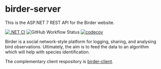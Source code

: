 # birder-server

This is the ASP.NET 7 REST API for the Birder website.

[![.NET CI](https://github.com/WinthorpeCross/birder-server/actions/workflows/dotnet.yml/badge.svg)](https://github.com/WinthorpeCross/birder-server/actions/workflows/dotnet.yml)
![GitHub Workflow Status](https://img.shields.io/github/actions/workflow/status/WinthorpeCross/birder-server/dotnet.yml)
[![codecov](https://codecov.io/gh/WinthorpeCross/birder-server/branch/master/graph/badge.svg?token=OCD78ZYJ6Y)](https://codecov.io/gh/WinthorpeCross/birder-server)
<!-- dotnet badge not supported -->
<!-- [![Known Vulnerabilities](https://snyk.io/test/github/WinthorpeCross/birder-server/badge.svg)](https://snyk.io/test/github/WinthorpeCross/birder-server) -->

Birder is a social network-style platform for logging, sharing, and analysing bird observations. Ultimately, the aim is to feed the data to an algorithm which will help with species identification. 

The complementary client respository is [birder-client](https://github.com/WinthorpeCross/birder-client).
